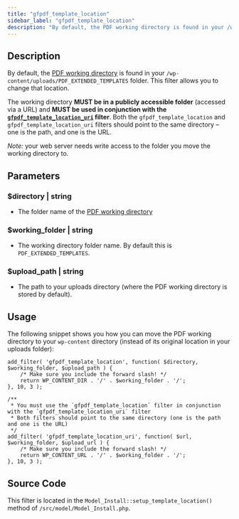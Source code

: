 ```yaml
---
title: "gfpdf_template_location"
sidebar_label: "gfpdf_template_location"
description: "By default, the PDF working directory is found in your /wp-content/uploads/PDF_EXTENDED_TEMPLATES folder."
---
```


## Description 

By default, the [PDF working directory](developer-first-custom-pdf.md#working-directory) is found in your `/wp-content/uploads/PDF_EXTENDED_TEMPLATES` folder. This filter allows you to change that location. 

The working directory **MUST be in a publicly accessible folder** (accessed via a URL) and **MUST be used in conjunction with the [`gfpdf_template_location_uri`](gfpdf_template_location_uri.md) filter**. Both the `gfpdf_template_location` and `gfpdf_template_location_uri` filters should point to the same directory – one is the path, and one is the URL.

*Note:* your web server needs write access to the folder you move the working directory to.

## Parameters 

### $directory | string
*  The folder name of the [PDF working directory](developer-first-custom-pdf.md#working-directory)

### $working_folder | string
*  The working directory folder name. By default this is `PDF_EXTENDED_TEMPLATES`.

### $upload_path | string
*  The path to your uploads directory (where the PDF working directory is stored by default).

## Usage 

The following snippet shows you how you can move the PDF working directory to your `wp-content` directory (instead of its original location in your uploads folder):

```
add_filter( 'gfpdf_template_location', function( $directory, $working_folder, $upload_path ) {
	/* Make sure you include the forward slash! */
	return WP_CONTENT_DIR . '/' . $working_folder . '/';
}, 10, 3 );

/**
 * You must use the `gfpdf_template_location` filter in conjunction with the `gfpdf_template_location_uri` filter
 * Both filters should point to the same directory (one is the path and one is the URL)
 */
add_filter( 'gfpdf_template_location_uri', function( $url, $working_folder, $upload_url ) {
	/* Make sure you include the forward slash! */
	return WP_CONTENT_URL . '/' . $working_folder . '/';
}, 10, 3 );

```

## Source Code 

This filter is located in the `Model_Install::setup_template_location()` method of `/src/model/Model_Install.php`.
